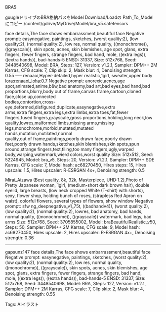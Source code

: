 BRA5

guugleドライブのBRA格納パスをModel Download/Loadの Path_To_Model  
にコピー /content/gdrive/MyDrive/Model/bra_v5.safetensors  

face details,The face shows embarrassment,beautiful face Negative  
prompt: easynegative, paintings, sketches, (worst quality:2), (low  
quality:2), (normal quality:2), low res, normal quality, ((monochrome)),  
((grayscale)), skin spots, acnes, skin blemishes, age spot, glans, extra  
fingers, fewer fingers, strange fingers, bad hand, mole, ((extra legs)),  
((extra hands)), bad-hands-5 ENSD: 31337, Size: 512x768, Seed:  
3448540698, Model: BRA, Steps: 127, Version: v1.2.1, Sampler: DPM++ 2M  
Karras, CFG scale: 7, Clip skip: 2, Mask blur: 4, Denoising strength:  
0.55 —– renaaoi,Hyper-detailed,hyper realistic,1girl, sweater,upper body  
<lora:renaaoi_loha:0.7> Negative prompt: anorexic,acnes,age  
spot,animated,anime,b&w,bad anatomy,bad art,bad eyes,bad hand,bad  
proportions,blurry,body out of frame,canvas frame,cartoon,cloned  
face,close up,connected  
bodies,contortion,cross-eye,deformed,disfigured,duplicate,easynegative,extra  
arms,extra fingers,extra legs,extra limbs,extra toes,fat,fewer  
fingers,fused fingers,grayscale,gross proportions,holding,long neck,low  
quality,lowres,malformed limbs,missing arms,missing  
legs,monochrome,morbid,mutated,mutated hands,mutation,mutilated,normal  
quality,out of frame,paintings,poorly drawn face,poorly drawn  
feet,poorly drawn hands,sketches,skin blemishes,skin spots,spun  
around,strange fingers,text,tiling,too many fingers,ugly,warped  
body,warping,watermark,wierd colors,worst quality Size: 512x512, Seed:  
5224945, Model: bra_v5, Steps: 20, Version: v1.2.1, Sampler: DPM++ SDE  
Karras, CFG scale: 7, Model hash: ac68270450, Hires steps: 15, Hires  
upscale: 1.5, Hires upscaler: R-ESRGAN 4x+, Denoising strength: 0.5  

Mirai_Aizawa (Best quality, 8k, 32k, Masterpiece, UHD:1.2),Photo of  
Pretty Japanese woman, 1girl, (medium-short dark brown hair), double  
eyelid, large breasts, (low neck cropped White (T-shirt) with shorts),  
sexy, flower shop, holding bunch of roses, (strapless Red Apron on  
waist), colorful flowers, several types of flowers, show window Negative  
prompt: sfw ng_deepnegative_v1_75t, ((badhandv4)), (worst quality:2),  
(low quality:2), (normal quality:2), lowres, bad anatomy, bad hands,  
normal quality, ((monochrome)), ((grayscale)) watermark, bad legs, bad  
arms Size: 512x768, Seed: 3705855002, Model: braBeautifulRealistic_v50,  
Steps: 50, Sampler: DPM++ 2M Karras, CFG scale: 9, Model hash:  
ac68270450, Hires upscale: 2, Hires upscaler: R-ESRGAN 4x+, Denoising  
strength: 0.36  

---

gapsunz147 face details,The face shows embarrassment,beautiful face  
Negative prompt: easynegative, paintings, sketches, (worst quality:2),  
(low quality:2), (normal quality:2), low res, normal quality,  
((monochrome)), ((grayscale)), skin spots, acnes, skin blemishes, age  
spot, glans, extra fingers, fewer fingers, strange fingers, bad hand,  
mole, ((extra legs)), ((extra hands)), bad-hands-5 ENSD: 31337, Size:  
512x768, Seed: 3448540698, Model: BRA, Steps: 127, Version: v1.2.1,  
Sampler: DPM++ 2M Karras, CFG scale: 7, Clip skip: 2, Mask blur: 4,  
Denoising strength: 0.55  

Tags: AIイラスト
